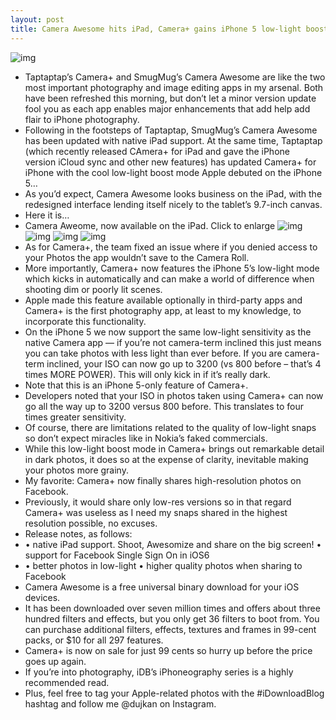 ```yaml
---
layout: post
title: Camera Awesome hits iPad, Camera+ gains iPhone 5 low-light boost mode
---
```

![img](http://media.idownloadblog.com/wp-content/uploads/2012/09/Camera-Plus-for-iPad-screenshot-001.jpg)
* Taptaptap’s Camera+ and SmugMug’s Camera Awesome are like the two most important photography and image editing apps in my arsenal. Both have been refreshed this morning, but don’t let a minor version update fool you as each app enables major enhancements that add help add flair to iPhone photography.
* Following in the footsteps of Taptaptap, SmugMug’s Camera Awesome has been updated with native iPad support. At the same time, Taptaptap (which recently released CAmera+ for iPad and gave the iPhone version iCloud sync and other new features) has updated Camera+ for iPhone with the cool low-light boost mode Apple debuted on the iPhone 5…
* As you’d expect, Camera Awesome looks business on the iPad, with the redesigned interface lending itself nicely to the tablet’s 9.7-inch canvas.
* Here it is…
* Camera Aweome, now available on the iPad. Click to enlarge
![img](http://media.idownloadblog.com/wp-content/uploads/2012/10/Camera-Awesome-for-iOS-1.1-iPad-screenshot-001.jpg)
![img](http://media.idownloadblog.com/wp-content/uploads/2012/10/Camera-Awesome-for-iOS-1.1-iPad-screenshot-002.jpg)
![img](http://media.idownloadblog.com/wp-content/uploads/2012/10/Camera-Awesome-for-iOS-1.1-iPad-screenshot-003.jpg)
![img](http://media.idownloadblog.com/wp-content/uploads/2012/10/Camera-Awesome-for-iOS-1.1-iPad-screenshot-004.jpg)
* As for Camera+, the team fixed an issue where if you denied access to your Photos the app wouldn’t save to the Camera Roll.
* More importantly, Camera+ now features the iPhone 5’s low-light mode which kicks in automatically and can make a world of difference when shooting dim or poorly lit scenes.
* Apple made this feature available optionally in third-party apps and Camera+ is the first photography app, at least to my knowledge, to incorporate this functionality.
* On the iPhone 5 we now support the same low-light sensitivity as the native Camera app — if you’re not camera-term inclined this just means you can take photos with less light than ever before. If you are camera-term inclined, your ISO can now go up to 3200 (vs 800 before – that’s 4 times MORE POWER). This will only kick in if it’s really dark.
* Note that this is an iPhone 5-only feature of Camera+.
* Developers noted that your ISO in photos taken using Camera+ can now go all the way up to 3200 versus 800 before. This translates to four times greater sensitivity.
* Of course, there are limitations related to the quality of low-light snaps so don’t expect miracles like in Nokia’s faked commercials.
* While this low-light boost mode in Camera+ brings out remarkable detail in dark photos, it does so at the expense of clarity, inevitable making your photos more grainy.
* My favorite: Camera+ now finally shares high-resolution photos on Facebook.
* Previously, it would share only low-res versions so in that regard Camera+ was useless as I need my snaps shared in the highest resolution possible, no excuses.
* Release notes, as follows:
* • native iPad support. Shoot, Awesomize and share on the big screen! • support for Facebook Single Sign On in iOS6
* • better photos in low-light • higher quality photos when sharing to Facebook
* Camera Awesome is a free universal binary download for your iOS devices.
* It has been downloaded over seven million times and offers about three hundred filters and effects, but you only get 36 filters to boot from. You can purchase additional filters, effects, textures and frames in 99-cent packs, or $10 for all 297 features.
* Camera+ is now on sale for just 99 cents so hurry up before the price goes up again.
* If you’re into photography, iDB’s iPhoneography series is a highly recommended read.
* Plus, feel free to tag your Apple-related photos with the #iDownloadBlog hashtag and follow me @dujkan on Instagram.

